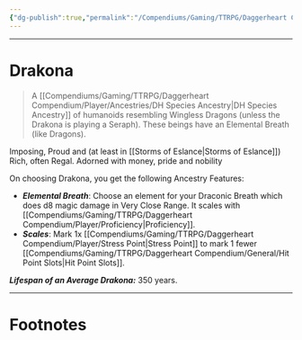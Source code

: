 ```yaml
---
{"dg-publish":true,"permalink":"/Compendiums/Gaming/TTRPG/Daggerheart Compendium/Player/Ancestries/Drakona (DH)/","tags":["TTRPG"]}
---
```



---
# Drakona
> A [[Compendiums/Gaming/TTRPG/Daggerheart Compendium/Player/Ancestries/DH Species Ancestry\|DH Species Ancestry]] of humanoids resembling Wingless Dragons (unless the Drakona is playing a Seraph). These beings have an Elemental Breath (like Dragons).

Imposing, Proud and (at least in [[Storms of Eslance\|Storms of Eslance]]) Rich, often Regal. Adorned with money, pride and nobility

On choosing Drakona, you get the following Ancestry Features:
- ***Elemental Breath***: Choose an element for your Draconic Breath which does d8 magic damage in Very Close Range. It scales with [[Compendiums/Gaming/TTRPG/Daggerheart Compendium/Player/Proficiency\|Proficiency]].
- ***Scales***: Mark 1x [[Compendiums/Gaming/TTRPG/Daggerheart Compendium/Player/Stress Point\|Stress Point]] to mark 1 fewer [[Compendiums/Gaming/TTRPG/Daggerheart Compendium/General/Hit Point Slots\|Hit Point Slots]]. 

***Lifespan of an Average Drakona:*** 350 years.

---
# Footnotes